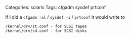 Categories: solaris
Tags: cfgadm
      sysdef
      prtconf

If I did a `cfgadm -al` / `sysdef -i` / `prtconf` it would write to

    /kernel/drv/st.conf - for SCSI tapes
    /kernel/drv/sd.conf - for SCSI disks